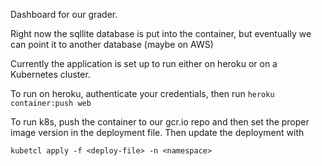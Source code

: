 Dashboard for our grader.

Right now the sqllite database is put into the container, but eventually we can point it to another database (maybe on AWS)

Currently the application is set up to run either on heroku or on a Kubernetes cluster.

To run on heroku, authenticate your credentials, then run
`heroku container:push web`

To run k8s, push the container to our gcr.io repo and then set the proper image version in the deployment file.  Then update the deployment with 

`kubetcl apply -f <deploy-file> -n <namespace>`
